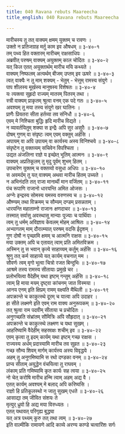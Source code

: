 ```yaml
---
title: 040 Ravana rebuts Maareecha
title_english: 040 Ravana rebuts Maareecha

---
```


<div class="audioEmbed"  caption="श्रीराम-हरिसीताराममूर्ति-घनपाठिभ्यां वचनम्" src="https://archive.org/download/Ramayana-recitation-Sriram-harisItArAmamUrti-Ghanapaati-v2/Kanda_3/Kanda_3_ARK-040-RavanaKrutham_Maarivha_Nirbhartha_Sanam.mp3"></div>

मारीचस्य तु तत् वाक्यम् क्षमम् युक्तम् च रावणः ।  
उक्तो न प्रतिजग्राह मर्तु काम इव औषधम् ॥ ३-४०-१  
तम् पथ्य हित वक्तारम् मारीचम् राक्षसाधिपः ।  
अब्रवीत् परुषम् वाक्यम् अयुक्तम् काल चोदितः ॥ ३-४०-२  
यत् किल एतत् अयुक्तार्थम् मारीच मयि कथ्यते ।  
वाक्यम् निष्फलम् अत्यर्थम् बीजम् उप्तम् इव ऊषरे ॥ ३-४०-३  
त्वत् वाक्यैः न तु माम् शक्यम् - भेतुम् - भेत्तुम् रामस्य संयुगे ।  
पाप शीलस्य मूर्खस्य मानुषस्य विशेषतः ॥ ३-४०-४  
यः त्यक्त्वा सुहृदो राज्यम् मातरम् पितरम् तथा ।  
स्त्री वाक्यम् प्राकृतम् श्रुत्वा वनम् एक पदे गतः ॥ ३-४०-५  
अवश्यम् तु मया तस्य संयुगे खर घातिनः ।  
प्राणैः प्रियतरा सीता हर्तव्या तव संनिधौ ॥ ३-४०-६  
एवम् मे निश्चिता बुद्धिः हृदि मारीच विद्यते ।  
न व्यावर्तयितुम् शक्या स इन्द्रैः अपि सुर असुरैः ॥ ३-४०-७  
दोषम् गुणम् वा संपृष्टः त्वम् एवम् वक्तुम् अर्हसि ।  
अपायम् वा अपि उपायम् वा कार्यस्य अस्य विनिश्चये ॥ ३-४०-८  
संपृष्टेन तु वक्तव्यम् सचिवेन विपश्चिता ।  
उद्यत अंजलिना राज्ञे य इच्छेत् भूतिम् आत्मनः ॥ ३-४०-९  
वाक्यम् अप्रतिकूलम् तु मृदु पूर्वम् शुभम् हितम् ।  
उपचारेण युक्तम् च वक्तव्यो वसुधा अधिपः ॥ ३-४०-१०  
स अवमर्दम् तु यत् वाक्यम् अथवा मारीच हितम् उच्यते ।  
न अभिनंदति तत् राजा मानार्थी मान वर्जितम् ॥ ३-४०-११  
पंच रूपाणि राजानो धारयन्ति अमित ओजसः ।  
अग्नेः इन्द्रस्य सोमस्य यमस्य वरुणस्य च ॥ ३-४०-१२  
औष्ण्यम् तथा विक्रमम् च सौम्यम् दण्डम् प्रसन्नताम् ।  
धारयन्ति महाताम्नो राजानः क्षणदाचर ॥ ३-४०-१३  
तस्मात् सर्वासु अवस्थासु मान्याः पूज्याः च पार्थिवाः ।  
त्वम् तु धर्मम् अविज्ञाय केवलम् मोहम् आश्रितः ॥ ३-४०-१४  
अभ्यागतम् माम् दौरात्म्यात् परुषम् वदसि ईदृशम् ।  
गुण दोषौ न पृच्छामि क्षमम् च आत्मनि राक्षस ॥ ३-४०-१५  
मया उक्तम् अपि च एतावत् त्वाम् प्रति अमितविक्रम ।  
अस्मिन् तु स भवान् कृत्ये साहाय्यम् कर्तुम् अर्हसि ॥ ३-४०-१६  
श्रुणु तत् कर्म साहाय्ये यत् कार्यम् वचनात् मम ।  
सौवर्णः त्वम् मृगो भूत्वा चित्रो रजत बिन्दुभिः ॥ ३-४०-१७  
आश्रमे तस्य रामस्य सीतायाः प्रमुखे चर ।  
प्रलोभयित्वा वैदेहीम् यथा इष्टम् गन्तुम् अर्हसि ॥ ३-४०-१८  
त्वाम् हि माया मयम् दृष्ट्वा कांचनम् जात विस्मया ।  
आनय एनम् इति क्षिप्रम् रामम् वक्ष्यति मैथिली ॥ ३-४०-१९  
अपक्रान्ते च काकुत्स्थे दूरम् च यात्वा अपि उदाहर ।  
हा सीते लक्ष्मणे इति एवम् राम वाक्य अनुरूपकम् ॥ ३-४०-२०  
तत् श्रुत्वा राम पदवीम् सीताया च प्रचोदितः ।  
अनुगच्छति संभ्रांतम् सौमित्रिः अपि सौहृदात् ॥ ३-४०-२१  
अपक्रान्ते च काकुत्स्थे लक्ष्मण च यथा सुखम् ।  
आहरिष्यामि वैदेहीम् सहस्राक्षः शचीम् इव ॥ ३-४०-२२  
एवम् कृत्वा तु इदम् कार्यम् यथा इष्टम् गच्छ राक्षस ।  
राज्यस्य अर्धम् प्रदास्यामि मारीच तव सुव्रत ॥ ३-४०-२३  
गच्छ सौम्य शिवम् मार्गम् कार्यस्य अस्य विवृद्धये ।  
अहम् तु अनुगमिष्यामि स रथो दण्डका वनम् ॥ ३-४०-२४  
प्राप्य सीताम् अयुद्धेन वंचयित्वा तु राघवम् ।  
लंकाम् प्रति गमिष्यामि कृत कार्यः सह त्वया ॥ ३-४०-२५  
नो चेत् करोषि मारीच हन्मि त्वाम् अहम् अद्य वै ।  
एतत् कार्यम् अवश्यम् मे बलाद् अपि करिष्यसि ।  
राज्ञो हि प्रतिकूलस्थो न जातु सुखम् एधते ॥ ३-४०-२६  
आसाद्या तम् जीवित संशयः ते  
मृत्युर् ध्रुवो हि अद्य मया विरुध्यतः ।  
एतत् यथावत् परिगृह्य बुद्ध्या  
यत् अत्र पथ्यम् कुरु तत् तथा त्वम् ॥ ३-४०-२७  
इति वाल्मीकि रामायणे आदि काव्ये अरण्य काण्डे चत्वारिंशः सर्गः